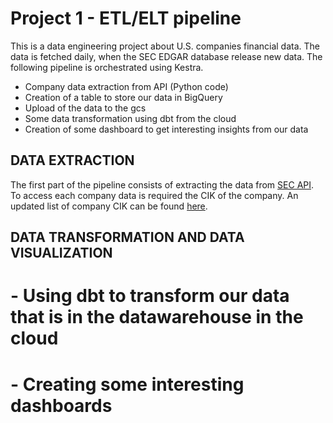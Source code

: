 # Project 1 - ETL/ELT pipeline
This is a data engineering project about U.S. companies financial data. The data is fetched daily, when the SEC EDGAR database release new data. The following pipeline is orchestrated using Kestra.
* Company data extraction from API (Python code)
* Creation of a table to store our data in BigQuery
* Upload of the data to the gcs
* Some data transformation using dbt from the cloud
* Creation of some dashboard to get interesting insights from our data


## DATA EXTRACTION 
The first part of the pipeline consists of extracting the data from [SEC API](https://www.sec.gov/search-filings/edgar-application-programming-interfaces).
To access each company data is required the CIK of the company. An updated list of company CIK can be found [here](https://www.sec.gov/files/company_tickers.json).




## DATA TRANSFORMATION AND DATA VISUALIZATION
# - Using dbt to transform our data that is in the datawarehouse in the cloud
# - Creating some interesting dashboards 
